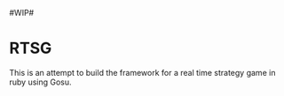 #WIP#

# RTSG #

This is an attempt to build the framework for a real time strategy game in ruby using Gosu.
